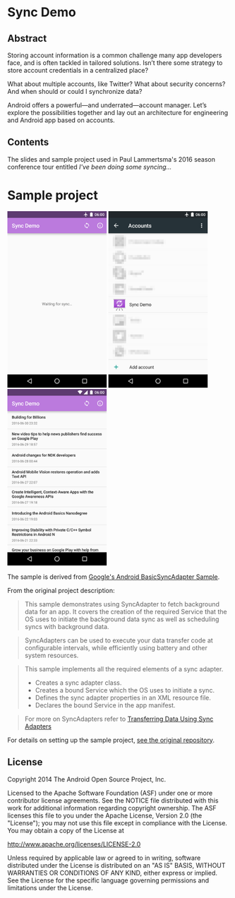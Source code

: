 Sync Demo
=========

## Abstract

Storing account information is a common challenge many app developers face, and is often tackled in tailored solutions. Isn’t there some strategy to store account credentials in a centralized place?

What about multiple accounts, like Twitter? What about security concerns? And when should or could I synchronize data?

Android offers a powerful—and underrated—account manager. Let’s explore the possibilities together and lay out an architecture for engineering and Android app based on accounts.

## Contents

The slides and sample project used in Paul Lammertsma's 2016 season conference tour entitled _I've been doing some syncing…_

# Sample project

<img src="screenshots/offline.png" height="400" alt="Offline"/> <img src="screenshots/accounts.png" height="400" alt="Accounts"/> <img src="screenshots/main.png" height="400" alt="Online"/> 

The sample is derived from [Google's Android BasicSyncAdapter Sample][1].

From the original project description:

> This sample demonstrates using SyncAdapter to fetch background
data for an app. It covers the creation of the required Service
that the OS uses to initiate the background data sync as well as
scheduling syncs with background data.

> SyncAdapters can be used to execute your data transfer
code at configurable intervals, while efficiently using battery and
other system resources.

> This sample implements all the required elements of a sync adapter.
> - Creates a sync adapter class.
> - Creates a bound Service which the OS uses to initiate a sync.
> - Defines the sync adapter properties in an XML resource file.
> - Declares the bound Service in the app manifest.

> For more on SyncAdapters refer to [Transferring Data Using Sync Adapters][2]

For details on setting up the sample project, [see the original repository][1].

License
-------

Copyright 2014 The Android Open Source Project, Inc.

Licensed to the Apache Software Foundation (ASF) under one or more contributor
license agreements.  See the NOTICE file distributed with this work for
additional information regarding copyright ownership.  The ASF licenses this
file to you under the Apache License, Version 2.0 (the "License"); you may not
use this file except in compliance with the License.  You may obtain a copy of
the License at

http://www.apache.org/licenses/LICENSE-2.0

Unless required by applicable law or agreed to in writing, software
distributed under the License is distributed on an "AS IS" BASIS, WITHOUT
WARRANTIES OR CONDITIONS OF ANY KIND, either express or implied.  See the
License for the specific language governing permissions and limitations under
the License.


[1]: https://github.com/googlesamples/android-BasicSyncAdapter
[2]: http://developer.android.com/training/sync-adapters/index.html
